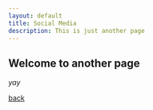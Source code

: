 ```yaml
---
layout: default
title: Social Media
description: This is just another page
---
```


## Welcome to another page

_yay_

[back](./)
